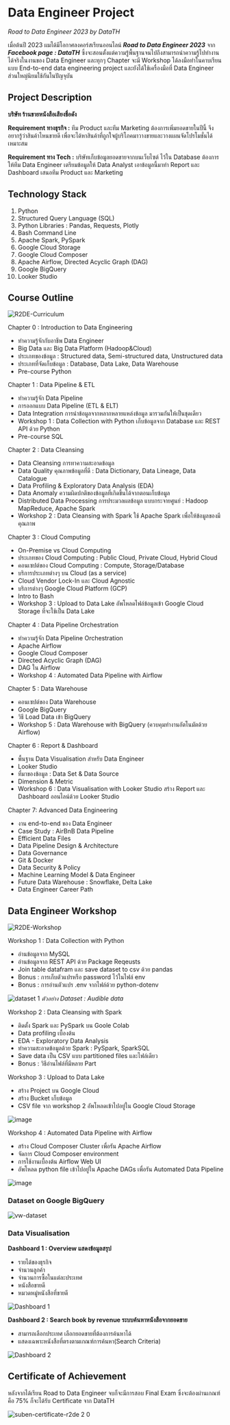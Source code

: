 # Data Engineer Project
_Road to Data Engineer 2023 by DataTH_

เมื่อต้นปี 2023 ผมได้มีโอกาศลงคอร์สเรียนออนไลน์ _**Road to Data Engineer 2023**_ จาก _**Facebook page : DataTH**_ ซึ่งจะสอนตั้งแต่ความรู้พื้นฐานจนไปถึงสามารถนำความรู้ไปทำงานได้จริงในงานของ Data Engineer และทุกๆ Chapter จะมี Workshop ได้ลงมือทำในคาบเรียนแบบ End-to-end data engineering project และยังได้ใช้เครื่องมือที่ Data Engineer ส่วนใหญ่นิยมใช้กันในปัญจุบัน

## Project Description
**บริษัท ร้านขายหนังสือเสียงชื่อดัง**

**Requirement ทางธุรกิจ :** ทีม Product และทีม Marketing ต้องการเพิ่มยอดขายในปีนี้ จึงอยากรู้ว่าสินค้าไหนขายดี เพื่อจะได้หาสินค้าที่ถูกใจผู้บริโภคมาวางขายและวางแผนจัดโปรโมชั่นได้เหมาะสม

**Requirement ทาง Tech :** บริษัทเก็บข้อมูลยอดขายจากบนเว็บไซต์ ไว้ใน Database ต้องการให้ทีม Data Engineer เตรียมข้อมูลให้ Data Analyst เอาข้อมูลนี้มาทำ Report และ Dashboard เสนอทีม Product และ Marketing

## Technology Stack
1. Python
2. Structured Query Language (SQL)
3. Python Libraries : Pandas, Requests, Plotly
4. Bash Command Line
5. Apache Spark, PySpark
6. Google Cloud Storage
7. Google Cloud Composer
8. Apache Airflow, Directed Acyclic Graph (DAG)
9. Google BigQuery
10. Looker Studio

## Course Outline
![R2DE-Curriculum](https://github.com/suben-mk/Data-Engineer-Project-R2DE/assets/89971741/4baa0046-9eb1-4ff5-b2f7-f6c26ed1959d)

Chapter 0 : Introduction to Data Engineering
  * ทำความรู้จักกับอาชีพ Data Engineer
  * Big Data และ Big Data Platform (Hadoop&Cloud)
  * ประเภทของข้อมูล : Structured data, Semi-structured data, Unstructured data
  * ประเภทที่จัดเก็บข้อมูล : Database, Data Lake, Data Warehouse
  * Pre-course Python
    
Chapter 1 : Data Pipeline & ETL
  * ทำความรู้จัก Data Pipeline
  * การออกแบบ Data Pipeline (ETL & ELT)
  * Data Integration การนำข้อมูลจากหลากหลายแหล่งข้อมูล มารวมกันให้เป็นชุดเดียว
  * Workshop 1 : Data Collection with Python เก็บข้อมูลจาก Database และ REST API ด้วย Python
  * Pre-course SQL

Chapter 2 : Data Cleansing
  * Data Cleansing การทาความสะอาดข้อมูล
  * Data Quality คุณภาพข้อมูลที่ดี : Data Dictionary, Data Lineage, Data Catalogue
  * Data Profiling & Exploratory Data Analysis (EDA)
  * Data Anomaly ความผิดปกติของข้อมูลที่เกิดขึ้นได้จากตอนเก็บข้อมูล
  * Distributed Data Processing การประมวลผลข้อมูล แบบกระจายศูนย์ : Hadoop MapReduce, Apache Spark
  * Workshop 2 : Data Cleansing with Spark ใช้ Apache Spark เพื่อให้ข้อมูลของมีคุณภาพ

Chapter 3 : Cloud Computing
  * On-Premise vs Cloud Computing
  * ประเภทของ Cloud Computing : Public Cloud, Private Cloud, Hybrid Cloud
  * คอนเซปต์ของ Cloud Computing : Compute, Storage/Database
  * บริการประเภทต่างๆ บน Cloud (as a service)
  * Cloud Vendor Lock-In และ Cloud Agnostic
  * บริการต่างๆ Google Cloud Platform (GCP)
  * Intro to Bash
  * Workshop 3 : Upload to Data Lake อัพโหลดไฟล์ข้อมูลเข้า Google Cloud Storage ที่จะใช้เป็น Data Lake

Chapter 4 : Data Pipeline Orchestration
  * ทำความรู้จัก Data Pipeline Orchestration
  * Apache Airflow
  * Google Cloud Composer
  * Directed Acyclic Graph (DAG)
  * DAG ใน Airflow
  * Workshop 4 : Automated Data Pipeline with Airflow

Chapter 5 : Data Warehouse
  * คอนเซปต์ของ Data Warehouse
  * Google BigQuery
  * วิธี Load Data เข้า BigQuery
  * Workshop 5 : Data Warehouse with BigQuery (ควบคุมทำงานอัตโนมัตด้วย Airflow)

Chapter 6 : Report & Dashboard
  * พื้นฐาน Data Visualisation สำหรับ Data Engineer
  * Looker Studio
  * ที่มาของข้อมูล : Data Set & Data Source
  * Dimension & Metric
  * Workshop 6 : Data Visualisation with Looker Studio สร้าง Report และ Dashboard ออนไลน์ด้วย Looker Studio

Chapter 7: Advanced Data Engineering
  * งาน end-to-end ของ Data Engineer
  * Case Study : AirBnB Data Pipeline
  * Efficient Data Files
  * Data Pipeline Design & Architecture
  * Data Governance
  * Git & Docker
  * Data Security & Policy
  * Machine Learning Model & Data Engineer
  * Future Data Warehouse : Snowflake, Delta Lake
  * Data Engineer Career Path

## Data Engineer Workshop

![R2DE-Workshop](https://github.com/suben-mk/Data-Engineer-Project-R2DE/assets/89971741/2babcb3e-69ed-46c1-8655-54ac1f5c8de0)

Workshop 1 : Data Collection with Python
  * อ่านข้อมูลจาก MySQL
  * อ่านข้อมูลจาก REST API ด้วย Package Reqeusts
  * Join table datafram และ save dataset to csv ด้วย pandas
  * Bonus : การเก็บตัวแปรหรือ password ไว้ในไฟล์ env 
  * Bonus : การอ่านตัวแปร .env จากไฟล์ด้วย python-dotenv

![dataset 1](https://github.com/suben-mk/Data-Engineer-Project-R2DE/assets/89971741/26db4ff4-f98b-4c44-925a-bb5ed8b875dc)
_ตัวอย่าง Dataset : Audible data_

Workshop 2 : Data Cleansing with Spark
  * ติดตั้ง Spark และ PySpark บน Goole Colab
  * Data profiling เบื้องต้น
  * EDA - Exploratory Data Analysis
  * ทำความสะอาดข้อมูลด้วย Spark : PySpark, SparkSQL
  * Save data เป็น CSV แบบ partitioned files และไฟล์เดียว
  * Bonus : วิธีอ่านไฟล์ที่มีหลาย Part
    
Workshop 3 : Upload to Data Lake
  * สร้าง Project บน Google Cloud
  * สร้าง Bucket เก็บข้อมูล
  * CSV file จาก workshop 2 อัพโหลดเข้าไปอยู่ใน Google Cloud Storage

![image](https://github.com/suben-mk/Data-Engineer-Project-R2DE/assets/89971741/bc1b6560-92f5-4ed9-a0be-1c4ce77e44f8)

Workshop 4 : Automated Data Pipeline with Airflow
  * สร้าง Cloud Composer Cluster เพื่อรัน Apache Airflow
  * จัดการ Cloud Composer environment
  * การใช้งานเบื้องต้น Airflow Web UI
  * อัพโหลด python file เข้าไปอยู่ใน Apache DAGs เพื่อรัน Automated Data Pipeline

![image](https://github.com/suben-mk/Data-Engineer-Project-R2DE/assets/89971741/7f1e99a0-b231-4573-8352-fa24e7c9dfc9)

### Dataset on Google BigQuery

![vw-dataset](https://github.com/suben-mk/Data-Engineer-Project-R2DE/assets/89971741/920caceb-4e1a-4f70-af4e-28135f3049a8)

### Data Visualisation
**Dashboard 1 : Overview แสดงข้อมูลสรุป**
  * รายได้ของธุรกิจ
  * จำนวนลูกค้า
  * จำนวนการซื้อในแต่ละประเทศ
  * หนังสือขายดี
  * หมวดหมู่หนังสือที่ขายดี

   ![Dashboard 1](https://github.com/suben-mk/Data-Engineer-Project-R2DE/assets/89971741/1314d48c-dbe1-4758-a13e-7b39596d25ea)

**Dashboard 2 : Search book by revenue ระบบค้นหาหนังสือจากยอดขาย**
  * สามารถเลือกประเทศ เลือกยอดขายที่ต้องการค้นหาได้
  * แสดงเฉพาะหนังสือที่ตรงตามเกณฑ์การค้นหา(Search Criteria)

   ![Dashboard 2](https://github.com/suben-mk/Data-Engineer-Project-R2DE/assets/89971741/e0d780ee-0230-4c9e-b639-43063fbb04a7)

## Certificate of Achievement
หลังจากได้เรียน Road to Data Engineer จบก็จะมีการสอบ Final Exam ซึ่งจะต้องผ่านเกณฑ์คือ 75% ก็จะได้รับ Certificate จาก DataTH

![suben-certificate-r2de 2 0](https://github.com/suben-mk/Data-Engineer-Project-R2DE/assets/89971741/d01dccbf-b246-404e-a39f-9a50f7ad9690)
